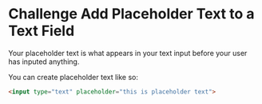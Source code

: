 # Challenge Add Placeholder Text to a Text Field

Your placeholder text is what appears in your text input before your user has inputed anything.

You can create placeholder text like so:

```html
<input type="text" placeholder="this is placeholder text">
```

